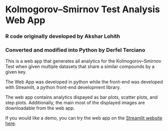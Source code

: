 # Kolmogorov–Smirnov Test Analysis Web App
### R code originally developed by Akshar Lohith 
### Converted and modified into Python by Derfel Terciano

This is a web app that generates all analytics for the Kolmogorov–Smirnov Test when
given multiple datasets that share a similar compounds by a given key.

The Web App was developed in python while the front-end was developed with
Streamlit, a python front-end development library. 

The web app contains analytics dispayed as bar plots, scatter plots, and step plots.
Additionally, the main most of the displayed images are downloadable from the web app.

If you would like a demo, you can try the web app on the [Streamlit website here](https://kstestanalysis.streamlit.app/).